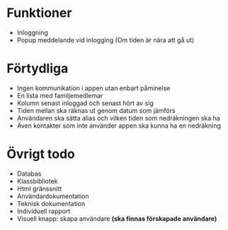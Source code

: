 # Funktioner
+ Inloggning
+ Popup meddelande vid inlogging (Om tiden är nära att gå ut)

# Förtydliga
+ Ingen kommunikation i appen utan enbart påminelse
+ En lista med familjemedlemar
+ Kolumn senast inloggad och senast hört av sig
+ Tiden mellan ska räknas ut genom datum som jämförs
+ Användaren ska sätta alias och vilken tiden som nedräkningen ska ha
+ Även kontakter som inte använder appen ska kunna ha en nedräkning

# Övrigt todo
+ Databas
+ Klassbibliotek
+ Html gränssnitt
+ Användardokumentation
+ Teknisk dokumentation
+ Individuell rapport
+ Visuell knapp: skapa användare **(ska finnas förskapade användare)**
